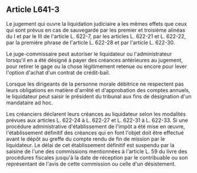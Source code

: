 Article L641-3
----
Le jugement qui ouvre la liquidation judiciaire a les mêmes effets que ceux qui
sont prévus en cas de sauvegarde par les premier et troisième alinéas du I et
par le III de l'article L. 622-7, par les articles L. 622-21 et L. 622-22, par
la première phrase de l'article L. 622-28 et par l'article L. 622-30.

Le juge-commissaire peut autoriser le liquidateur ou l'administrateur lorsqu'il
en a été désigné à payer des créances antérieures au jugement, pour retirer le
gage ou la chose légitimement retenue ou encore pour lever l'option d'achat d'un
contrat de crédit-bail.

Lorsque les dirigeants de la personne morale débitrice ne respectent pas leurs
obligations en matière d'arrêté et d'approbation des comptes annuels, le
liquidateur peut saisir le président du tribunal aux fins de désignation d'un
mandataire ad hoc.

Les créanciers déclarent leurs créances au liquidateur selon les modalités
prévues aux articles L. 622-24 à L. 622-27 et L. 622-31 à L. 622-33. Si une
procédure administrative d'établissement de l'impôt a été mise en œuvre,
l'établissement définitif des créances qui en font l'objet doit être effectué
avant le dépôt au greffe du compte rendu de fin de mission par le liquidateur.
Le délai de cet établissement définitif est suspendu par la saisine de l'une des
commissions mentionnées à l'article L. 59 du livre des procédures fiscales
jusqu'à la date de réception par le contribuable ou son représentant de l'avis
de cette commission ou celle d'un désistement.

